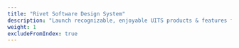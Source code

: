 ```yaml
---
title: "Rivet Software Design System"
description: "Launch recognizable, enjoyable UITS products & features faster."
weight: 1
excludeFromIndex: true
---
```

